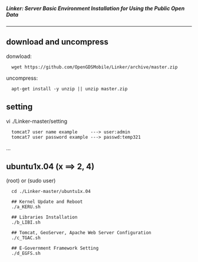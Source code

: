 ##### Linker: Server Basic Environment Installation for Using the Public Open Data
-------------------------


download and uncompress
----------

donwload:

      wget https://github.com/OpenGDSMobile/Linker/archive/master.zip

uncompress:

      apt-get install -y unzip || unzip master.zip


setting
----------

vi ./Linker-master/setting

      tomcat7 user name example     ---> user:admin    
      tomcat7 user password example ---> passwd:temp321
...


ubuntu1x.04 (x ==> 2, 4)
----------

(root) or (sudo user)

      cd ./Linker-master/ubuntu1x.04
      
      ## Kernel Update and Reboot
      ./a_KERU.sh 
      
      ## Libraries Installation
      ./b_LIBI.sh 
      
      ## Tomcat, GeoServer, Apache Web Server Configuration
      ./c_TGAC.sh 
      
      ## E-Government Framework Setting
      ./d_EGFS.sh
